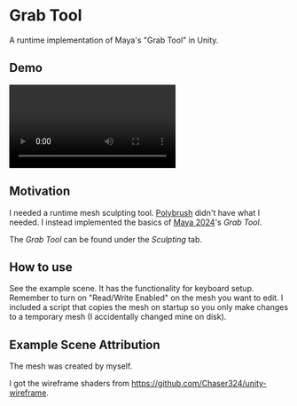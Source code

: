 # Grab Tool

A runtime implementation of Maya's "Grab Tool" in Unity.

## Demo

![Example Scene Demo](./Documentation~/Grab-Tool-Demo.mp4)

## Motivation

I needed a runtime mesh sculpting tool. [Polybrush](https://docs.unity3d.com/Packages/com.unity.polybrush@1.1/manual/index.html) didn't have what I needed.
I instead implemented the basics of [Maya 2024](https://www.autodesk.com/products/maya/overview?term=1-YEAR&tab=subscription)'s _Grab Tool_.

The _Grab Tool_ can be found under the _Sculpting_ tab.

## How to use

See the example scene. It has the functionality for keyboard setup. Remember to turn on "Read/Write Enabled" on the mesh you want to edit.
I included a script that copies the mesh on startup so you only make changes to a temporary mesh (I accidentally changed mine on disk).

## Example Scene Attribution

The mesh was created by myself.

I got the wireframe shaders from https://github.com/Chaser324/unity-wireframe.
